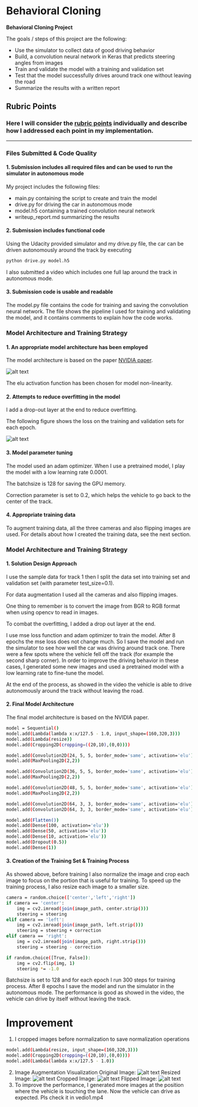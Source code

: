 # **Behavioral Cloning** 


**Behavioral Cloning Project**

The goals / steps of this project are the following:
* Use the simulator to collect data of good driving behavior
* Build, a convolution neural network in Keras that predicts steering angles from images
* Train and validate the model with a training and validation set
* Test that the model successfully drives around track one without leaving the road
* Summarize the results with a written report


[//]: # (Image References)

[image1]: ./image_for_writeup/architecture.jpg "Model Architecture"
[image2]: ./image_for_writeup/visualize_loss.png "Loss Visualization"
[image3]: ./image_for_writeup/original_image.png "Original Image"
[image4]: ./image_for_writeup/resize_image.png "Resized Image"
[image5]: ./image_for_writeup/crop_image.png "Cropping Image"
[image6]: ./image_for_writeup/flip_image.png "Flip Image"



## Rubric Points
### Here I will consider the [rubric points](https://review.udacity.com/#!/rubrics/432/view) individually and describe how I addressed each point in my implementation.  

---
### Files Submitted & Code Quality

#### 1. Submission includes all required files and can be used to run the simulator in autonomous mode

My project includes the following files:
* main.py containing the script to create and train the model
* drive.py for driving the car in autonomous mode
* model.h5 containing a trained convolution neural network 
* writeup_report.md summarizing the results

#### 2. Submission includes functional code
Using the Udacity provided simulator and my drive.py file, the car can be driven autonomously around the track by executing 
```sh
python drive.py model.h5
```
I also submitted a video which includes one full lap around the track in autonomous mode.
#### 3. Submission code is usable and readable

The model.py file contains the code for training and saving the convolution neural network. The file shows the pipeline I used for training and validating the model, and it contains comments to explain how the code works.

### Model Architecture and Training Strategy

#### 1. An appropriate model architecture has been employed

The model architecture is based on the paper [NVIDIA paper](https://arxiv.org/pdf/1604.07316v1.pdf).

![alt text][image1]

The elu activation function has been chosen for model non-linearity.
#### 2. Attempts to reduce overfitting in the model

I add a drop-out layer at the end to reduce overfitting.

The following figure shows the loss on the training and validation sets for each epoch.

![alt text][image2]

#### 3. Model parameter tuning

The model used an adam optimizer. When I use a pretrained model, I play the model with a low learning rate 0.0001.

The batchsize is 128 for saving the GPU memory.

Correction parameter is set to 0.2, which helps the vehicle to go back to the center of the track.


#### 4. Appropriate training data

To augment training data, all the three cameras and also flipping images are used.
For details about how I created the training data, see the next section. 

### Model Architecture and Training Strategy

#### 1. Solution Design Approach

I use the sample data for track 1 then I split the data set into training set and validation set (with parameter test_size=0.1).

For data augmentation I used all the cameras and also flipping images. 

One thing to remember is to convert the image from BGR to RGB format when using opencv to read in images.

To combat the overfitting, I added a drop out layer at the end.

I use mse loss function and adam optimizer to train the model. After 8 epochs the mse loss does not change much. So I save the model and run the simulator to see how well the car was driving around track one. There were a few spots where the vehicle fell off the track (for example the second sharp corner). In order to improve the driving behavior in these cases, I generated some new images and used a pretrained model with a low learning rate to fine-tune the model.

At the end of the process, as showed in the video the vehicle is able to drive autonomously around the track without leaving the road.

#### 2. Final Model Architecture

The final model architecture is based on the NVIDIA paper.
```sh
model = Sequential()
model.add(Lambda(lambda x:x/127.5 - 1.0, input_shape=(160,320,3)))
model.add(Lambda(resize))
model.add(Cropping2D(cropping=((20,10),(0,0))))

model.add(Convolution2D(24, 5, 5, border_mode='same', activation='elu'))
model.add(MaxPooling2D(2,2))

model.add(Convolution2D(36, 5, 5, border_mode='same', activation='elu'))
model.add(MaxPooling2D(2,2))

model.add(Convolution2D(48, 5, 5, border_mode='same', activation='elu'))
model.add(MaxPooling2D(2,2))

model.add(Convolution2D(64, 3, 3, border_mode='same', activation='elu'))
model.add(Convolution2D(64, 3, 3, border_mode='same', activation='elu'))

model.add(Flatten())
model.add(Dense(100, activation='elu'))
model.add(Dense(50, activation='elu'))
model.add(Dense(10, activation='elu'))
model.add(Dropout(0.5))
model.add(Dense(1))
```


#### 3. Creation of the Training Set & Training Process

As showed above, before training I also normalize the image and crop each image to focus on the portion that is useful for training. To speed up the training process, I also resize each image to a smaller size.


```sh
camera = random.choice(['center','left','right'])
if camera == 'center':
    img = cv2.imread(join(image_path, center.strip()))
    steering = steering
elif camera == 'left':
    img = cv2.imread(join(image_path, left.strip()))
    steering = steering + correction
elif camera == 'right':
    img = cv2.imread(join(image_path, right.strip()))
    steering = steering - correction

if random.choice([True, False]):
    img = cv2.flip(img, 1)
    steering *= -1.0
```

Batchsize is set to 128 and for each epoch I run 300 steps for training process.
After 8 epochs I save the model and run the simulator in the autonomous mode. The performance is good as showed in the video, the vehicle can drive by itself without leaving the track.

# Improvement
1. I cropped images before normalization to save normalization operations
```sh
model.add(Lambda(resize, input_shape=(160,320,3)))
model.add(Cropping2D(cropping=((20,10),(0,0))))
model.add(Lambda(lambda x:x/127.5 - 1.0))
```
2. Image Augmentation Visualization
Original Image:
![alt text][image3]
Resized Image:
![alt text][image4]
Cropped Image:
![alt text][image5]
Flipped Image:
![alt text][image6]
3. To improve the performance, I generated more images at the position where the vehicle is touching the lane. Now the vehicle can drive as expected. Pls check it in vedio1.mp4



